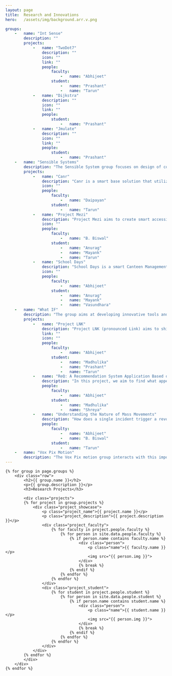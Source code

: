 ```yaml
---
layout: page
title:  Research and Innovations
hero:   /assets/img/background.arr.v.png

groups:
    -   name: "Int Sense"
        description: ""
        projects:
            -   name: "TwoDot7"
                description: ""
                icon: ""
                link: ""
                people:
                    faculty:
                        -   name: "Abhijeet"
                    student:
                        -   name: "Prashant"
                        -   name: "Tarun"
            -   name: "Dijkstra"
                description: ""
                icon: ""
                link: ""
                people:
                    student:
                        -   name: "Prashant"
            -   name: "Jmulate"
                description: ""
                icon: ""
                link: ""
                people:
                    student:
                        -   name: "Prashant"
    -   name: "Sensible Systems"
        description: "The Sensible System group focuses on design of connected devices and networks and embed intelligence into them."
        projects:
            -   name: "Canr"
                description: "Canr is a smart base solution that utilizes Wi-Fi to relay information about the quantity of goods to a central node connecting to the Internet. This product can be used to manage most of the modern industries inventories. This concept of wirelessly relaying information to the central data server will help the administrators with and efficient decisions for maintaining the logistics, as the system provides useful real-time insights about the storage."
                icon: ""
                people:
                    faculty:
                        -   name: "Daipayan"
                    student:
                        -   name: "Tarun"
            -   name: "Project Mezi"
                description: "Project Mezi aims to create smart accessible technology for physics experiments and creative visualization of results.  Under Project Mezi meaning ‘measurement’ the group is developing devices and software for taking measurements in physics experiments with better precision and accuracy. The devices designed by the group shall act as a promoter for learning through practical work in the school and college level physics.  Some of the experiment modules and designs that are currently in progress are characteristics of simple and compound pendulums, co-efficient of restitution of surfaces, time of flight experiments and co-efficient of friction experiments."
                icon: ""
                people:
                    faculty:
                        -   name: "B. Biswal"
                    student:
                        -   name: "Anurag"
                        -   name: "Mayank"
                        -   name: "Tarun"
            -   name: "School Days"
                description: "School Days is a smart Canteen Management System that manages the inventory of the canteen. The system generates insight to the managers about the quantities of eatables that they should buy for a particular day based upon the sales statistics and social media data about the popularity of menu items. The system also helps in promoting customer relations by providing them incentives from time-to-time."
                icon: ""
                people:
                    faculty:
                        -   name: "Abhijeet"
                    student:
                        -   name: "Anurag"
                        -   name: "Mayank"
                        -   name: "Vasundhara"
    -   name: "What IF"
        description: "The group aims at developing innovative tools and solutions that can help individuals to cater the confusions created by Whats Ifs. The main goal of \"What IF\" is to converge the data from diversified sources, build generic framework to integrate them and look for relevant patterns that improves the understanding and generate meaningful insights."
        projects:
            -   name: "Project LNK"
                description: "Project LNK (pronounced Link) aims to shift the weight from speculation to certainty. The way human beings interact, depends largely on the kind of links they build in their social system constrained by the resources they have at their disposal. The project group focuses on the developing an interactive web based tool that can help people to understand better how they are connected to the people around them, how their action is going to affect their connections."
                link: ""
                icon: ""
                people:
                    faculty:
                        -   name: "Abhijeet"
                    student:
                        -   name: "Madhulika"
                        -   name: "Prashant"
                        -   name: "Tarun"
            -   name: "ReQ: A Recommendation System Application Based on Reality Mining"
                description: "In this project, we aim to find what appeals to the human psyche the most, judging by the behavioural patterns. Behavioural patterns are determined by his cellphone usage data, his online social presence, amongst many other parameters that speak of his personality. In a nutshell, the application makes use of reality mining and social media mining to draw out a definitive personality sketch for every user to generate custom recommendations."
                people:
                    faculty:
                        -   name: "Abhijeet"
                    student:
                        -   name: "Madhulika"
                        -   name: "Shreya"
            -   name: "Understanding the Nature of Mass Movements"
                description: "How does a single incident trigger a revolution? What causes some large revolutions to fail while other trivial uprisings achieve their aim? In this project we examine to find the factors that play a role in such mass uprisings and quantify their role by mining text data available from various digital channels. The model shall be able to create an index about the stage of the revolution and predict its larger outcome based on the incoming digital data feeds."
                people:
                    faculty:
                        -   name: "Abhijeet"
                        -   name: "B. Biswal"
                    student:
                        -   name: "Tarun"
    -   name: "Vox Pix Motion"
        description: "The Vox Pix motion group interacts with this important part of the human information system.  The systems we develop here help the machines to unfold the information in the complexities of visual signals. The objective of the group revolves around the visual human-machine-environment interaction. The group activities range from the analysis of visual inputs to producing effective visual experience. The group works on computer vision, image analysis, image processing, augmented reality, animations, creative visualization and a better machine-human interaction using vision."
---
```

<!--div class="container research">
    <div class="row">
        <div class="col-md-5">
            <h2>Research Groups</h2>
            <h3>IntSense</h3>
            <p class="foot">Graphics | Apps | Computational Creativity</p>
            <h3>Sensible Systems</h3>
            <p class="foot">IoT | Affective Computing | Pervasive Computing</p>
            <h3>What If</h3>
            <p class="foot">Big Data | Reality Mining | Machine Learning</p>
            <h3>Digital Humanities</h3>
            <p class="foot">Language | Culture | Society</p>
            <h3>Vox Pix Motion</h3>
            <p class="foot">Computer Vision | Augmented Reality | Animation</p>
        </div>
    </div>
</div-->

<div class="container research">

    {% for group in page.groups %}
        <div class="row">
            <h2>{{ group.name }}</h2>
            <p>{{ group.description }}</p>
            <h3>Research Projects</h3>

            <div class="projects">
            {% for project in group.projects %}
                <div class="project_showcase">
                    <p class="project_name">{{ project.name }}</p>
                    <p class="project_description">{{ project.description }}</p>
                    <div class="project_faculty">
                        {% for faculty in project.people.faculty %}
                            {% for person in site.data.people.faculty %}
                                {% if person.name contains faculty.name %}
                                    <div class="person">
                                        <p class="name">{{ faculty.name }}</p>
                                        <img src="{{ person.img }}">
                                    </div>
                                    {% break %}
                                {% endif %}
                            {% endfor %}
                        {% endfor %}
                    </div>
                    <div class="project_student">
                        {% for student in project.people.student %}
                            {% for person in site.data.people.student %}
                                {% if person.name contains student.name %}
                                    <div class="person">
                                        <p class="name">{{ student.name }}</p>
                                        <img src="{{ person.img }}">
                                    </div>
                                    {% break %}
                                {% endif %}
                            {% endfor %}
                        {% endfor %}
                    </div>
                </div>
            {% endfor %}
            </div>
        </div>
    {% endfor %}
</div>